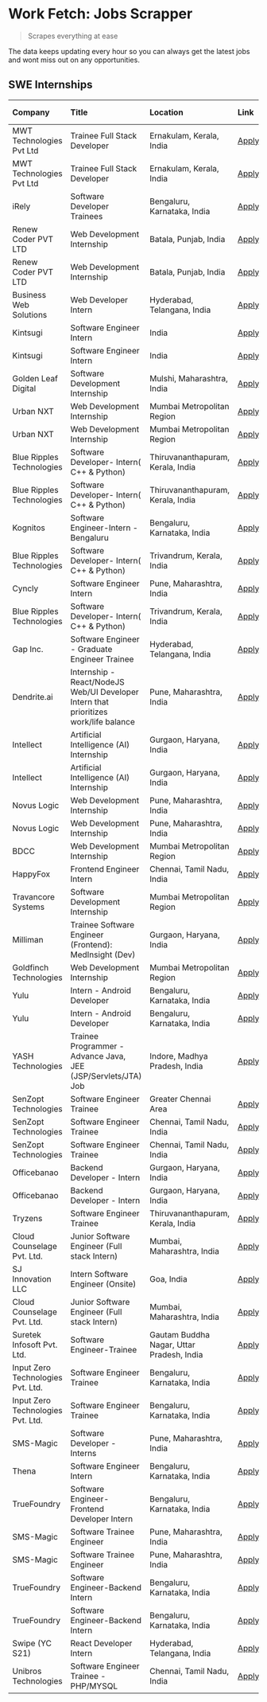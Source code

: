 # Work Fetch: Jobs Scrapper
> Scrapes everything at ease

The data keeps updating every hour so you can always get the latest jobs and wont miss out on any opportunities.

## SWE Internships
<!--START_SECTION:workfetch-->
| Company                           | Title                                                                                | Location                                  | Link                                                                                                                                                                                                                                                                                                    | Date Posted   |
|:----------------------------------|:-------------------------------------------------------------------------------------|:------------------------------------------|:--------------------------------------------------------------------------------------------------------------------------------------------------------------------------------------------------------------------------------------------------------------------------------------------------------|:--------------|
| MWT Technologies Pvt Ltd          | Trainee Full Stack Developer                                                         | Ernakulam, Kerala, India                  | [Apply](https://in.linkedin.com/jobs/view/trainee-full-stack-developer-at-mwt-technologies-pvt-ltd-3863344037?position=29&pageNum=0&refId=hDdDc%2BctmULuqSDiO7jNsg%3D%3D&trackingId=CJK0cGKlGP079xj%2FGbyLTw%3D%3D&trk=public_jobs_jserp-result_search-card)                                            | 2024-03-20    |
| MWT Technologies Pvt Ltd          | Trainee Full Stack Developer                                                         | Ernakulam, Kerala, India                  | [Apply](https://in.linkedin.com/jobs/view/trainee-full-stack-developer-at-mwt-technologies-pvt-ltd-3863344037?position=4&pageNum=2&refId=WAJYiKRWzAuRC0i95Zwevg%3D%3D&trackingId=y4rrCdH85lxJlD0hIjjGBw%3D%3D&trk=public_jobs_jserp-result_search-card)                                                 | 2024-03-20    |
| iRely                             | Software Developer Trainees                                                          | Bengaluru, Karnataka, India               | [Apply](https://in.linkedin.com/jobs/view/software-developer-trainees-at-irely-3860566039?position=6&pageNum=0&refId=hDdDc%2BctmULuqSDiO7jNsg%3D%3D&trackingId=FGEU8gxcJ5V2dr5plf1hmQ%3D%3D&trk=public_jobs_jserp-result_search-card)                                                                   | 2024-03-18    |
| Renew Coder PVT LTD               | Web Development Internship                                                           | Batala, Punjab, India                     | [Apply](https://in.linkedin.com/jobs/view/web-development-internship-at-renew-coder-pvt-ltd-3862795103?position=57&pageNum=0&refId=hDdDc%2BctmULuqSDiO7jNsg%3D%3D&trackingId=cyffBR%2F3S5VhFqp4D8WrcQ%3D%3D&trk=public_jobs_jserp-result_search-card)                                                   | 2024-03-18    |
| Renew Coder PVT LTD               | Web Development Internship                                                           | Batala, Punjab, India                     | [Apply](https://in.linkedin.com/jobs/view/web-development-internship-at-renew-coder-pvt-ltd-3862795103?position=7&pageNum=5&refId=hGkOZIXYawfI1LaSleNbCg%3D%3D&trackingId=oTd1E51Hl3qINAImWO6GXA%3D%3D&trk=public_jobs_jserp-result_search-card)                                                        | 2024-03-18    |
| Business Web Solutions            | Web Developer Intern                                                                 | Hyderabad, Telangana, India               | [Apply](https://in.linkedin.com/jobs/view/web-developer-intern-at-business-web-solutions-3860721170?position=42&pageNum=0&refId=hDdDc%2BctmULuqSDiO7jNsg%3D%3D&trackingId=1shnfBed%2Fuf2itP0PhUeSQ%3D%3D&trk=public_jobs_jserp-result_search-card)                                                      | 2024-03-17    |
| Kintsugi                          | Software Engineer Intern                                                             | India                                     | [Apply](https://in.linkedin.com/jobs/view/software-engineer-intern-at-kintsugi-3857074071?position=53&pageNum=0&refId=hDdDc%2BctmULuqSDiO7jNsg%3D%3D&trackingId=v3sLieWPf0pXIfSv%2BBjiag%3D%3D&trk=public_jobs_jserp-result_search-card)                                                                | 2024-03-16    |
| Kintsugi                          | Software Engineer Intern                                                             | India                                     | [Apply](https://in.linkedin.com/jobs/view/software-engineer-intern-at-kintsugi-3857074071?position=3&pageNum=5&refId=hGkOZIXYawfI1LaSleNbCg%3D%3D&trackingId=SRcc0%2Fwn7CCs5VT3a3aKRg%3D%3D&trk=public_jobs_jserp-result_search-card)                                                                   | 2024-03-16    |
| Golden Leaf Digital               | Software Development Internship                                                      | Mulshi, Maharashtra, India                | [Apply](https://in.linkedin.com/jobs/view/software-development-internship-at-golden-leaf-digital-3858085305?position=5&pageNum=0&refId=hDdDc%2BctmULuqSDiO7jNsg%3D%3D&trackingId=alr7LYyLG%2FBuUNg3bvg8lA%3D%3D&trk=public_jobs_jserp-result_search-card)                                               | 2024-03-15    |
| Urban NXT                         | Web Development Internship                                                           | Mumbai Metropolitan Region                | [Apply](https://in.linkedin.com/jobs/view/web-development-internship-at-urban-nxt-3858090142?position=51&pageNum=0&refId=hDdDc%2BctmULuqSDiO7jNsg%3D%3D&trackingId=U84EyKNgoyr7%2BM%2BHTrYOgA%3D%3D&trk=public_jobs_jserp-result_search-card)                                                           | 2024-03-15    |
| Urban NXT                         | Web Development Internship                                                           | Mumbai Metropolitan Region                | [Apply](https://in.linkedin.com/jobs/view/web-development-internship-at-urban-nxt-3858090142?position=1&pageNum=5&refId=hGkOZIXYawfI1LaSleNbCg%3D%3D&trackingId=8vfq7Rho5k5k2p54cpBCiw%3D%3D&trk=public_jobs_jserp-result_search-card)                                                                  | 2024-03-15    |
| Blue Ripples Technologies         | Software Developer- Intern( C++ & Python)                                            | Thiruvananthapuram, Kerala, India         | [Apply](https://in.linkedin.com/jobs/view/software-developer-intern-c%2B%2B-python-at-blue-ripples-technologies-3855594494?position=31&pageNum=0&refId=hDdDc%2BctmULuqSDiO7jNsg%3D%3D&trackingId=2bH7E6YclNST7J%2Bdw0KwkQ%3D%3D&trk=public_jobs_jserp-result_search-card)                               | 2024-03-14    |
| Blue Ripples Technologies         | Software Developer- Intern( C++ & Python)                                            | Thiruvananthapuram, Kerala, India         | [Apply](https://in.linkedin.com/jobs/view/software-developer-intern-c%2B%2B-python-at-blue-ripples-technologies-3855594494?position=6&pageNum=2&refId=WAJYiKRWzAuRC0i95Zwevg%3D%3D&trackingId=iYfMJ5A8x07ZwgTlwGuE7w%3D%3D&trk=public_jobs_jserp-result_search-card)                                    | 2024-03-14    |
| Kognitos                          | Software Engineer-Intern -Bengaluru                                                  | Bengaluru, Karnataka, India               | [Apply](https://in.linkedin.com/jobs/view/software-engineer-intern-bengaluru-at-kognitos-3855361239?position=9&pageNum=0&refId=hDdDc%2BctmULuqSDiO7jNsg%3D%3D&trackingId=%2BEMhQi4b4uPRW%2FzKz%2Foycg%3D%3D&trk=public_jobs_jserp-result_search-card)                                                   | 2024-03-13    |
| Blue Ripples Technologies         | Software Developer- Intern( C++  & Python)                                           | Trivandrum, Kerala, India                 | [Apply](https://in.linkedin.com/jobs/view/software-developer-intern-c%2B%2B-python-at-blue-ripples-technologies-3856150730?position=34&pageNum=0&refId=hDdDc%2BctmULuqSDiO7jNsg%3D%3D&trackingId=Y7uctuwh%2BQ8bpJhy%2FStP%2FQ%3D%3D&trk=public_jobs_jserp-result_search-card)                           | 2024-03-13    |
| Cyncly                            | Software Engineer Intern                                                             | Pune, Maharashtra, India                  | [Apply](https://in.linkedin.com/jobs/view/software-engineer-intern-at-cyncly-3853990178?position=40&pageNum=0&refId=hDdDc%2BctmULuqSDiO7jNsg%3D%3D&trackingId=G8LykcT1S0Dznx7PIKvEfw%3D%3D&trk=public_jobs_jserp-result_search-card)                                                                    | 2024-03-13    |
| Blue Ripples Technologies         | Software Developer- Intern( C++  & Python)                                           | Trivandrum, Kerala, India                 | [Apply](https://in.linkedin.com/jobs/view/software-developer-intern-c%2B%2B-python-at-blue-ripples-technologies-3856150730?position=9&pageNum=2&refId=WAJYiKRWzAuRC0i95Zwevg%3D%3D&trackingId=cJGT4shCqf3w%2FaNi6ramnQ%3D%3D&trk=public_jobs_jserp-result_search-card)                                  | 2024-03-13    |
| Gap Inc.                          | Software Engineer - Graduate Engineer Trainee                                        | Hyderabad, Telangana, India               | [Apply](https://in.linkedin.com/jobs/view/software-engineer-graduate-engineer-trainee-at-gap-inc-3853818960?position=7&pageNum=0&refId=hDdDc%2BctmULuqSDiO7jNsg%3D%3D&trackingId=qmueeYeOx%2BhTFOF1iQ8H9A%3D%3D&trk=public_jobs_jserp-result_search-card)                                               | 2024-03-12    |
| Dendrite.ai                       | Internship - React/NodeJS Web/UI Developer Intern that prioritizes work/life balance | Pune, Maharashtra, India                  | [Apply](https://in.linkedin.com/jobs/view/internship-react-nodejs-web-ui-developer-intern-that-prioritizes-work-life-balance-at-dendrite-ai-3853583200?position=48&pageNum=0&refId=hDdDc%2BctmULuqSDiO7jNsg%3D%3D&trackingId=FDSKnKgR%2B2ZA61r%2FfYB8Fg%3D%3D&trk=public_jobs_jserp-result_search-card) | 2024-03-12    |
| Intellect                         | Artificial Intelligence (AI) Internship                                              | Gurgaon, Haryana, India                   | [Apply](https://in.linkedin.com/jobs/view/artificial-intelligence-ai-internship-at-intellect-3853356821?position=60&pageNum=0&refId=hDdDc%2BctmULuqSDiO7jNsg%3D%3D&trackingId=CQQofx1pVhskEh3esX8TLA%3D%3D&trk=public_jobs_jserp-result_search-card)                                                    | 2024-03-11    |
| Intellect                         | Artificial Intelligence (AI) Internship                                              | Gurgaon, Haryana, India                   | [Apply](https://in.linkedin.com/jobs/view/artificial-intelligence-ai-internship-at-intellect-3853356821?position=10&pageNum=5&refId=hGkOZIXYawfI1LaSleNbCg%3D%3D&trackingId=PX7jFRu4PKMT1gbP8NRiTA%3D%3D&trk=public_jobs_jserp-result_search-card)                                                      | 2024-03-11    |
| Novus Logic                       | Web Development Internship                                                           | Pune, Maharashtra, India                  | [Apply](https://in.linkedin.com/jobs/view/web-development-internship-at-novus-logic-3850815684?position=52&pageNum=0&refId=hDdDc%2BctmULuqSDiO7jNsg%3D%3D&trackingId=XHat2IY3%2FqolA5f88njnYA%3D%3D&trk=public_jobs_jserp-result_search-card)                                                           | 2024-03-08    |
| Novus Logic                       | Web Development Internship                                                           | Pune, Maharashtra, India                  | [Apply](https://in.linkedin.com/jobs/view/web-development-internship-at-novus-logic-3850815684?position=2&pageNum=5&refId=hGkOZIXYawfI1LaSleNbCg%3D%3D&trackingId=yW7Kz7v8vqoT%2BDPkqn2Ggw%3D%3D&trk=public_jobs_jserp-result_search-card)                                                              | 2024-03-08    |
| BDCC                              | Web Development Internship                                                           | Mumbai Metropolitan Region                | [Apply](https://in.linkedin.com/jobs/view/web-development-internship-at-bdcc-3849712398?position=36&pageNum=0&refId=hDdDc%2BctmULuqSDiO7jNsg%3D%3D&trackingId=kp2gz8qSKZw3kIZJRAsrOg%3D%3D&trk=public_jobs_jserp-result_search-card)                                                                    | 2024-03-07    |
| HappyFox                          | Frontend Engineer Intern                                                             | Chennai, Tamil Nadu, India                | [Apply](https://in.linkedin.com/jobs/view/frontend-engineer-intern-at-happyfox-3848357951?position=44&pageNum=0&refId=hDdDc%2BctmULuqSDiO7jNsg%3D%3D&trackingId=JpKoUNpRY9KdWAYmBCoSDw%3D%3D&trk=public_jobs_jserp-result_search-card)                                                                  | 2024-03-07    |
| Travancore Systems                | Software Development Internship                                                      | Mumbai Metropolitan Region                | [Apply](https://in.linkedin.com/jobs/view/software-development-internship-at-travancore-systems-3847706952?position=12&pageNum=0&refId=hDdDc%2BctmULuqSDiO7jNsg%3D%3D&trackingId=%2F%2FBi4fgqT%2BVkzMSIx1TsAA%3D%3D&trk=public_jobs_jserp-result_search-card)                                           | 2024-03-05    |
| Milliman                          | Trainee Software Engineer (Frontend): MedInsight (Dev)                               | Gurgaon, Haryana, India                   | [Apply](https://in.linkedin.com/jobs/view/trainee-software-engineer-frontend-medinsight-dev-at-milliman-3792874280?position=10&pageNum=0&refId=hDdDc%2BctmULuqSDiO7jNsg%3D%3D&trackingId=2R0oBed3FHoptkP6KXXTsw%3D%3D&trk=public_jobs_jserp-result_search-card)                                         | 2024-03-01    |
| Goldfinch Technologies            | Web Development Internship                                                           | Mumbai Metropolitan Region                | [Apply](https://in.linkedin.com/jobs/view/web-development-internship-at-goldfinch-technologies-3837823879?position=49&pageNum=0&refId=hDdDc%2BctmULuqSDiO7jNsg%3D%3D&trackingId=MaLS1RsdOee5LoY1yVG7aw%3D%3D&trk=public_jobs_jserp-result_search-card)                                                  | 2024-02-22    |
| Yulu                              | Intern - Android Developer                                                           | Bengaluru, Karnataka, India               | [Apply](https://in.linkedin.com/jobs/view/intern-android-developer-at-yulu-3834459982?position=55&pageNum=0&refId=hDdDc%2BctmULuqSDiO7jNsg%3D%3D&trackingId=2ZA0Ze5VDlVt1Bizo0tY9A%3D%3D&trk=public_jobs_jserp-result_search-card)                                                                      | 2024-02-19    |
| Yulu                              | Intern - Android Developer                                                           | Bengaluru, Karnataka, India               | [Apply](https://in.linkedin.com/jobs/view/intern-android-developer-at-yulu-3834459982?position=5&pageNum=5&refId=hGkOZIXYawfI1LaSleNbCg%3D%3D&trackingId=6vjorh%2Fe1lYLQntJ9h11Ew%3D%3D&trk=public_jobs_jserp-result_search-card)                                                                       | 2024-02-19    |
| YASH Technologies                 | Trainee Programmer - Advance Java, JEE (JSP/Servlets/JTA) Job                        | Indore, Madhya Pradesh, India             | [Apply](https://in.linkedin.com/jobs/view/trainee-programmer-advance-java-jee-jsp-servlets-jta-job-at-yash-technologies-3811759183?position=21&pageNum=0&refId=hDdDc%2BctmULuqSDiO7jNsg%3D%3D&trackingId=AbWHNrC5xAmA1MwJ9YlzRg%3D%3D&trk=public_jobs_jserp-result_search-card)                         | 2024-02-13    |
| SenZopt Technologies              | Software Engineer Trainee                                                            | Greater Chennai Area                      | [Apply](https://in.linkedin.com/jobs/view/software-engineer-trainee-at-senzopt-technologies-3827688781?position=39&pageNum=0&refId=hDdDc%2BctmULuqSDiO7jNsg%3D%3D&trackingId=gHEV%2F8S1uuxY7gsSJNyRdQ%3D%3D&trk=public_jobs_jserp-result_search-card)                                                   | 2024-02-12    |
| SenZopt Technologies              | Software Engineer Trainee                                                            | Chennai, Tamil Nadu, India                | [Apply](https://in.linkedin.com/jobs/view/software-engineer-trainee-at-senzopt-technologies-3827686880?position=58&pageNum=0&refId=hDdDc%2BctmULuqSDiO7jNsg%3D%3D&trackingId=4bjeeWtqdXolfIjEYYr7pQ%3D%3D&trk=public_jobs_jserp-result_search-card)                                                     | 2024-02-12    |
| SenZopt Technologies              | Software Engineer Trainee                                                            | Chennai, Tamil Nadu, India                | [Apply](https://in.linkedin.com/jobs/view/software-engineer-trainee-at-senzopt-technologies-3827686880?position=8&pageNum=5&refId=hGkOZIXYawfI1LaSleNbCg%3D%3D&trackingId=gArh7kDJmQr09vW8OteBYg%3D%3D&trk=public_jobs_jserp-result_search-card)                                                        | 2024-02-12    |
| Officebanao                       | Backend Developer - Intern                                                           | Gurgaon, Haryana, India                   | [Apply](https://in.linkedin.com/jobs/view/backend-developer-intern-at-officebanao-3814263731?position=28&pageNum=0&refId=hDdDc%2BctmULuqSDiO7jNsg%3D%3D&trackingId=dHka95yYU%2Fir8Au3N%2FlGHg%3D%3D&trk=public_jobs_jserp-result_search-card)                                                           | 2024-01-31    |
| Officebanao                       | Backend Developer - Intern                                                           | Gurgaon, Haryana, India                   | [Apply](https://in.linkedin.com/jobs/view/backend-developer-intern-at-officebanao-3814263731?position=3&pageNum=2&refId=WAJYiKRWzAuRC0i95Zwevg%3D%3D&trackingId=E1F9bse%2F4rgbjKXUu2hYRA%3D%3D&trk=public_jobs_jserp-result_search-card)                                                                | 2024-01-31    |
| Tryzens                           | Software Engineer Trainee                                                            | Thiruvananthapuram, Kerala, India         | [Apply](https://in.linkedin.com/jobs/view/software-engineer-trainee-at-tryzens-3809363491?position=41&pageNum=0&refId=hDdDc%2BctmULuqSDiO7jNsg%3D%3D&trackingId=esiwj2PCHtpBl%2BUYtKZ92Q%3D%3D&trk=public_jobs_jserp-result_search-card)                                                                | 2024-01-18    |
| Cloud Counselage Pvt. Ltd.        | Junior Software Engineer (Full stack Intern)                                         | Mumbai, Maharashtra, India                | [Apply](https://in.linkedin.com/jobs/view/junior-software-engineer-full-stack-intern-at-cloud-counselage-pvt-ltd-3803132814?position=27&pageNum=0&refId=hDdDc%2BctmULuqSDiO7jNsg%3D%3D&trackingId=F4odXJu4afAbrkZ6sZJhjg%3D%3D&trk=public_jobs_jserp-result_search-card)                                | 2024-01-11    |
| SJ Innovation LLC                 | Intern Software Engineer (Onsite)                                                    | Goa, India                                | [Apply](https://in.linkedin.com/jobs/view/intern-software-engineer-onsite-at-sj-innovation-llc-3799959011?position=50&pageNum=0&refId=hDdDc%2BctmULuqSDiO7jNsg%3D%3D&trackingId=2CNBF978npWiilJ6R8dA6A%3D%3D&trk=public_jobs_jserp-result_search-card)                                                  | 2024-01-11    |
| Cloud Counselage Pvt. Ltd.        | Junior Software Engineer (Full stack Intern)                                         | Mumbai, Maharashtra, India                | [Apply](https://in.linkedin.com/jobs/view/junior-software-engineer-full-stack-intern-at-cloud-counselage-pvt-ltd-3803132814?position=2&pageNum=2&refId=WAJYiKRWzAuRC0i95Zwevg%3D%3D&trackingId=pRQkyJcoORADKKirgM50MQ%3D%3D&trk=public_jobs_jserp-result_search-card)                                   | 2024-01-11    |
| Suretek Infosoft Pvt. Ltd.        | Software Engineer-Trainee                                                            | Gautam Buddha Nagar, Uttar Pradesh, India | [Apply](https://in.linkedin.com/jobs/view/software-engineer-trainee-at-suretek-infosoft-pvt-ltd-3800934643?position=23&pageNum=0&refId=hDdDc%2BctmULuqSDiO7jNsg%3D%3D&trackingId=fNeXq8NGtCjRfcUTmKWIHg%3D%3D&trk=public_jobs_jserp-result_search-card)                                                 | 2024-01-09    |
| Input Zero Technologies Pvt. Ltd. | Software Engineer Trainee                                                            | Bengaluru, Karnataka, India               | [Apply](https://in.linkedin.com/jobs/view/software-engineer-trainee-at-input-zero-technologies-pvt-ltd-3800927643?position=32&pageNum=0&refId=hDdDc%2BctmULuqSDiO7jNsg%3D%3D&trackingId=hSuAsmGTOKq1lp7b8%2BJGkg%3D%3D&trk=public_jobs_jserp-result_search-card)                                        | 2024-01-09    |
| Input Zero Technologies Pvt. Ltd. | Software Engineer Trainee                                                            | Bengaluru, Karnataka, India               | [Apply](https://in.linkedin.com/jobs/view/software-engineer-trainee-at-input-zero-technologies-pvt-ltd-3800927643?position=7&pageNum=2&refId=WAJYiKRWzAuRC0i95Zwevg%3D%3D&trackingId=5CRZy%2FSWdmaQZ4O8rbvvMQ%3D%3D&trk=public_jobs_jserp-result_search-card)                                           | 2024-01-09    |
| SMS-Magic                         | Software Developer -Interns                                                          | Pune, Maharashtra, India                  | [Apply](https://in.linkedin.com/jobs/view/software-developer-interns-at-sms-magic-3799485343?position=38&pageNum=0&refId=hDdDc%2BctmULuqSDiO7jNsg%3D%3D&trackingId=07UTzK1dS30Ob%2FBpW%2FA%2FWQ%3D%3D&trk=public_jobs_jserp-result_search-card)                                                         | 2024-01-05    |
| Thena                             | Software Engineer Intern                                                             | Bengaluru, Karnataka, India               | [Apply](https://in.linkedin.com/jobs/view/software-engineer-intern-at-thena-3778731751?position=18&pageNum=0&refId=hDdDc%2BctmULuqSDiO7jNsg%3D%3D&trackingId=w4mgHAChtay8X7mtMeP%2Feg%3D%3D&trk=public_jobs_jserp-result_search-card)                                                                   | 2023-12-05    |
| TrueFoundry                       | Software Engineer- Frontend Developer Intern                                         | Bengaluru, Karnataka, India               | [Apply](https://in.linkedin.com/jobs/view/software-engineer-frontend-developer-intern-at-truefoundry-3790095058?position=17&pageNum=0&refId=hDdDc%2BctmULuqSDiO7jNsg%3D%3D&trackingId=yIZEDThA%2BMhz98UX5RJLnA%3D%3D&trk=public_jobs_jserp-result_search-card)                                          | 2023-11-24    |
| SMS-Magic                         | Software Trainee Engineer                                                            | Pune, Maharashtra, India                  | [Apply](https://in.linkedin.com/jobs/view/software-trainee-engineer-at-sms-magic-3761409781?position=30&pageNum=0&refId=hDdDc%2BctmULuqSDiO7jNsg%3D%3D&trackingId=N%2FJlRbHGPSFlHyWZ83Pn1Q%3D%3D&trk=public_jobs_jserp-result_search-card)                                                              | 2023-11-16    |
| SMS-Magic                         | Software Trainee Engineer                                                            | Pune, Maharashtra, India                  | [Apply](https://in.linkedin.com/jobs/view/software-trainee-engineer-at-sms-magic-3761409781?position=5&pageNum=2&refId=WAJYiKRWzAuRC0i95Zwevg%3D%3D&trackingId=LhCBXph2sww7GvToJIM%2FAg%3D%3D&trk=public_jobs_jserp-result_search-card)                                                                 | 2023-11-16    |
| TrueFoundry                       | Software Engineer-Backend Intern                                                     | Bengaluru, Karnataka, India               | [Apply](https://in.linkedin.com/jobs/view/software-engineer-backend-intern-at-truefoundry-3779508170?position=33&pageNum=0&refId=hDdDc%2BctmULuqSDiO7jNsg%3D%3D&trackingId=sLcTofzQgBgt1CFv%2BOmvMA%3D%3D&trk=public_jobs_jserp-result_search-card)                                                     | 2023-11-10    |
| TrueFoundry                       | Software Engineer-Backend Intern                                                     | Bengaluru, Karnataka, India               | [Apply](https://in.linkedin.com/jobs/view/software-engineer-backend-intern-at-truefoundry-3779508170?position=8&pageNum=2&refId=WAJYiKRWzAuRC0i95Zwevg%3D%3D&trackingId=lhDgg3xIhgx8Gxe0URM%2Fhw%3D%3D&trk=public_jobs_jserp-result_search-card)                                                        | 2023-11-10    |
| Swipe (YC S21)                    | React Developer Intern                                                               | Hyderabad, Telangana, India               | [Apply](https://in.linkedin.com/jobs/view/react-developer-intern-at-swipe-yc-s21-3737600089?position=19&pageNum=0&refId=hDdDc%2BctmULuqSDiO7jNsg%3D%3D&trackingId=mR0Z73BsuWoftRt8oD6rlw%3D%3D&trk=public_jobs_jserp-result_search-card)                                                                | 2023-10-13    |
| Unibros Technologies              | Software Engineer Trainee - PHP/MYSQL                                                | Chennai, Tamil Nadu, India                | [Apply](https://in.linkedin.com/jobs/view/software-engineer-trainee-php-mysql-at-unibros-technologies-3656599241?position=43&pageNum=0&refId=hDdDc%2BctmULuqSDiO7jNsg%3D%3D&trackingId=vzMcfgPJqp7dcnXxfj%2F46w%3D%3D&trk=public_jobs_jserp-result_search-card)                                         | 2023-06-12    |
<!--END_SECTION:workfetch-->
